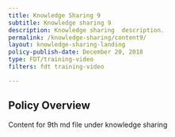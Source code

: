 ```yaml
---
title: Knowledge Sharing 9
subtitle: Knowledge sharing 9
description: Knowledge sharing  description. 
permalink: /knowledge-sharing/content9/
layout: knowledge-sharing-landing
policy-publish-date: December 20, 2018
type: FDT/training-video
filters: fdt training-video

---
```

## Policy Overview ##


Content for 9th md file under knowledge sharing
